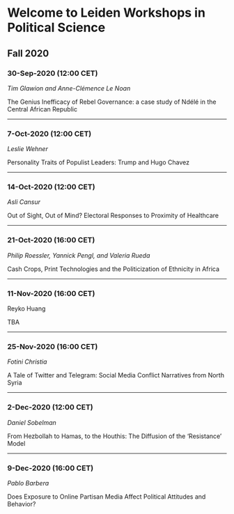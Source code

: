 
# Welcome to Leiden Workshops in Political Science 

## Fall 2020

### 30-Sep-2020 (12:00 CET)

*Tim Glawion and Anne-Clémence Le Noan*

The Genius Inefficacy of Rebel Governance: a case study of Ndélé in the Central African Republic

------

### 7-Oct-2020	 (12:00 CET)

*Leslie Wehner*

Personality Traits of Populist Leaders: Trump and Hugo Chavez

------

### 14-Oct-2020 (12:00 CET)

*Asli Cansur*

Out of Sight, Out of Mind? Electoral Responses to Proximity of Healthcare

------

### 21-Oct-2020 (16:00 CET)

*Philip Roessler, Yannick Pengl, and Valeria Rueda*

Cash Crops, Print Technologies and the Politicization of Ethnicity in Africa

------

### 11-Nov-2020 (16:00 CET)

Reyko Huang

TBA

------

### 25-Nov-2020 (16:00 CET)

*Fotini Christia*

A Tale of Twitter and Telegram: Social Media Conflict Narratives from North Syria

------

### 2-Dec-2020 (12:00 CET)

*Daniel Sobelman*

From Hezbollah to Hamas, to the Houthis: The Diffusion of the ‘Resistance’ Model

------

### 9-Dec-2020 (16:00 CET)

*Pablo Barbera*

Does Exposure to Online Partisan Media Affect Political Attitudes and Behavior?




